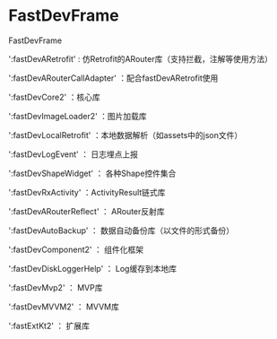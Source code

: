 # FastDevFrame
FastDevFrame

':fastDevARetrofit' : 仿Retrofit的ARouter库（支持拦截，注解等使用方法）

':fastDevARouterCallAdapter' ：配合fastDevARetrofit使用

':fastDevCore2' ：核心库

':fastDevImageLoader2' ：图片加载库

':fastDevLocalRetrofit' ：本地数据解析（如assets中的json文件）

':fastDevLogEvent' ： 日志埋点上报

':fastDevShapeWidget' ： 各种Shape控件集合

':fastDevRxActivity' ：ActivityResult链式库

':fastDevARouterReflect' ： ARouter反射库

':fastDevAutoBackup' ： 数据自动备份库（以文件的形式备份）

':fastDevComponent2' ： 组件化框架

':fastDevDiskLoggerHelp' ： Log缓存到本地库

':fastDevMvp2' ： MVP库

':fastDevMVVM2' ： MVVM库

':fastExtKt2' ： 扩展库

